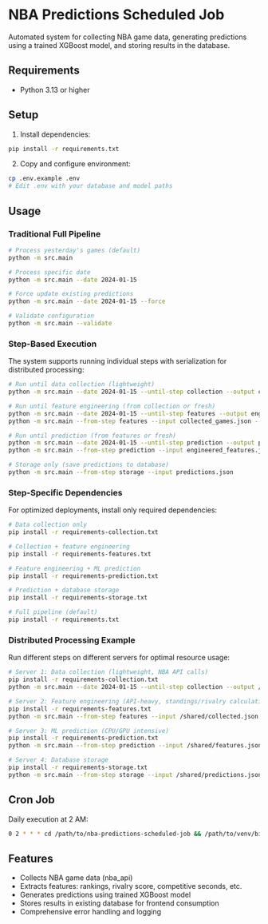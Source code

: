 # NBA Predictions Scheduled Job

Automated system for collecting NBA game data, generating predictions using a trained XGBoost model, and storing results in the database.

## Requirements

- Python 3.13 or higher

## Setup

1. Install dependencies:
```bash
pip install -r requirements.txt
```

2. Copy and configure environment:
```bash
cp .env.example .env
# Edit .env with your database and model paths
```

## Usage

### Traditional Full Pipeline

```bash
# Process yesterday's games (default)
python -m src.main

# Process specific date
python -m src.main --date 2024-01-15

# Force update existing predictions
python -m src.main --date 2024-01-15 --force

# Validate configuration
python -m src.main --validate
```

### Step-Based Execution

The system supports running individual steps with serialization for distributed processing:

```bash
# Run until data collection (lightweight)
python -m src.main --date 2024-01-15 --until-step collection --output collected_games.json

# Run until feature engineering (from collection or fresh)
python -m src.main --date 2024-01-15 --until-step features --output engineered_features.json
python -m src.main --from-step features --input collected_games.json --output engineered_features.json

# Run until prediction (from features or fresh)
python -m src.main --date 2024-01-15 --until-step prediction --output predictions.json
python -m src.main --from-step prediction --input engineered_features.json --output predictions.json

# Storage only (save predictions to database)
python -m src.main --from-step storage --input predictions.json
```

### Step-Specific Dependencies

For optimized deployments, install only required dependencies:

```bash
# Data collection only
pip install -r requirements-collection.txt

# Collection + feature engineering
pip install -r requirements-features.txt

# Feature engineering + ML prediction
pip install -r requirements-prediction.txt

# Prediction + database storage
pip install -r requirements-storage.txt

# Full pipeline (default)
pip install -r requirements.txt
```

### Distributed Processing Example

Run different steps on different servers for optimal resource usage:

```bash
# Server 1: Data collection (lightweight, NBA API calls)
pip install -r requirements-collection.txt
python -m src.main --date 2024-01-15 --until-step collection --output /shared/collected.json

# Server 2: Feature engineering (API-heavy, standings/rivalry calculations)  
pip install -r requirements-features.txt
python -m src.main --from-step features --input /shared/collected.json --output /shared/features.json

# Server 3: ML prediction (CPU/GPU intensive)
pip install -r requirements-prediction.txt
python -m src.main --from-step prediction --input /shared/features.json --output /shared/predictions.json

# Server 4: Database storage
pip install -r requirements-storage.txt  
python -m src.main --from-step storage --input /shared/predictions.json
```

## Cron Job

Daily execution at 2 AM:
```bash
0 2 * * * cd /path/to/nba-predictions-scheduled-job && /path/to/venv/bin/python -m src.main
```

## Features

- Collects NBA game data (nba_api)
- Extracts features: rankings, rivalry score, competitive seconds, etc.
- Generates predictions using trained XGBoost model
- Stores results in existing database for frontend consumption
- Comprehensive error handling and logging
